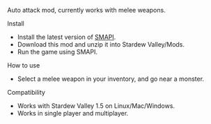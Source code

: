 Auto attack mod, currently works with melee weapons.

Install

- Install the latest version of [SMAPI](https://smapi.io).
- Download this mod and unzip it into Stardew Valley/Mods.
- Run the game using SMAPI.

How to use
- Select a melee weapon in your inventory, and go near a monster.

Compatibility

- Works with Stardew Valley 1.5 on Linux/Mac/Windows.
- Works in single player and multiplayer.
